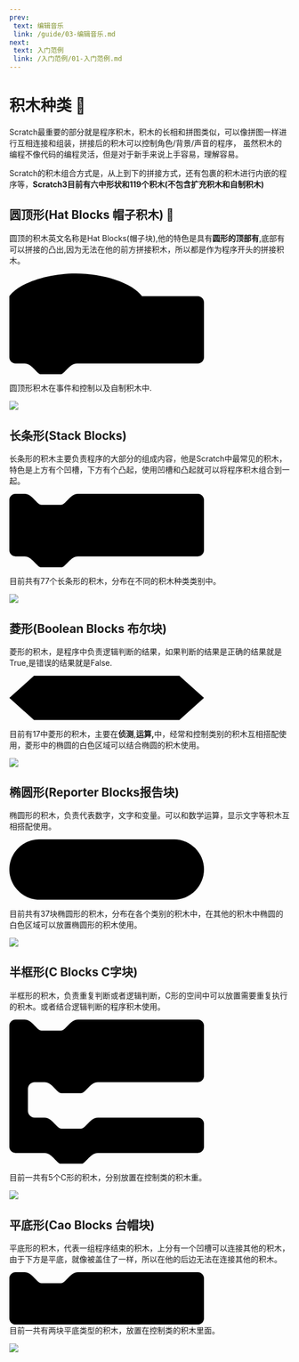 ```yaml
---
prev:
 text: 编辑音乐
 link: /guide/03-编辑音乐.md
next:
 text: 入门范例 
 link: /入门范例/01-入门范例.md
---
```


# 积木种类 🎠
Scratch最重要的部分就是程序积木，积木的长相和拼图类似，可以像拼图一样进行互相连接和组装，拼接后的积木可以控制角色/背景/声音的程序，
虽然积木的编程不像代码的编程灵活，但是对于新手来说上手容易，理解容易。

Scratch的积木组合方式是，从上到下的拼接方式，还有包裹的积木进行内嵌的程序等，<b>Scratch3目前有六中形状和119个积木(不包含扩充积木和自制积木)</b>

## 圆顶形(Hat Blocks 帽子积木) 👒
圆顶的积木英文名称是Hat Blocks(帽子块),他的特色是具有<b>圆形的顶部有</b>,底部有可以拼接的凸出,因为无法在他的前方拼接积木，所以都是作为程序开头的拼接积木。

<div style='width:350px'>
	<svg version="1.1" xmlns="http://www.w3.org/2000/svg" xmlns:xlink="http://www.w3.org/1999/xlink" x="0px" y="0px" viewBox="0 0 288 149.4" style="enable-background:new 0 0 288 149.4;" xml:space="preserve"><path d="M278.8,33.6h-82.5C182,13.9,139.5,0,98.1,0S14.4,13.9,0,33.6v90.3c0,5.1,4.1,9.2,9.2,9.2h13.3c11.5,0,18.2,16.3,25.1,16.3c1.4,0,25.9,0,27.3,0c6.9,0,13.6-16.3,25.1-16.3h178.8c5.1,0,9.2-4.1,9.2-9.2V42.8C288,37.7,283.9,33.6,278.8,33.6z"></path></svg>
</div>

圆顶形积木在事件和控制以及自制积木中.

![](/Snipaste_2023-08-16_15-00-13.png)
## 长条形(Stack Blocks)
长条形的积木主要负责程序的大部分的组成内容，他是Scratch中最常见的积木，特色是上方有个凹槽，下方有个凸起，使用凹槽和凸起就可以将程序积木组合到一起。

<div style="width:350px">
	<svg version="1.1" xmlns="http://www.w3.org/2000/svg" xmlns:xlink="http://www.w3.org/1999/xlink" x="0px" y="0px" viewBox="0 0 288 108.8" style="enable-background:new 0 0 288 108.8;" xml:space="preserve"><path d="M278.9,0H101.5C90,0,83.3,16.3,76.4,16.3c-1.7,0-27.1,0-28.8,0C40.7,16.3,34,0,22.5,0H9.1C4.1,0,0,4.1,0,9.1v74.3c0,5,4.1,9.1,9.1,9.1h13.4c11.5,0,18.2,16.3,25.1,16.3c1.7,0,27.1,0,28.8,0c6.9,0,13.6-16.3,25.1-16.3h177.4c5,0,9.1-4.1,9.1-9.1V9.1C288,4.1,283.9,0,278.9,0z"></path></svg>
</div>

目前共有77个长条形的积木，分布在不同的积木种类类别中。

![](/blocks-02.gif)

## 菱形(Boolean Blocks 布尔块)

菱形的积木，是程序中负责逻辑判断的结果，如果判断的结果是正确的结果就是True,是错误的结果就是False.

<div style="width:350px">
	<svg version="1.1" xmlns="http://www.w3.org/2000/svg" xmlns:xlink="http://www.w3.org/1999/xlink" x="0px" y="0px" viewBox="0 0 158 35.9" style="enable-background:new 0 0 158 35.9;" xml:space="preserve"><polygon points="138,35.9 20,35.9 0,18 20,0 138,0 158,18 "></polygon></svg>
</div>

目前有17中菱形的积木，主要在<b>侦测</b>,<b>运算,</b>中，经常和控制类别的积木互相搭配使用，菱形中的椭圆的白色区域可以结合椭圆的积木使用。

![](/blocks-03.gif)

## 椭圆形(Reporter Blocks报告块)
椭圆形的积木，负责代表数字，文字和变量。可以和数学运算，显示文字等积木互相搭配使用。

<div style="width:350px">
	<svg version="1.1" xmlns="http://www.w3.org/2000/svg" xmlns:xlink="http://www.w3.org/1999/xlink" x="0px" y="0px" viewBox="0 0 89.3 27.7" style="enable-background:new 0 0 89.3 27.7;" xml:space="preserve"><path d="M75.5,27.7H13.8C6.2,27.7,0,21.4,0,13.8v0C0,6.2,6.2,0,13.8,0h61.7c7.6,0,13.8,6.2,13.8,13.8v0C89.3,21.4,83.1,27.7,75.5,27.7z"></path></svg>
</div>

目前共有37块椭圆形的积木，分布在各个类别的积木中，在其他的积木中椭圆的白色区域可以放置椭圆形的积木使用。

![](/blocks-04.gif)

## 半框形(C Blocks C字块)
半框形的积木，负责重复判断或者逻辑判断，C形的空间中可以放置需要重复执行的积木。或者结合逻辑判断的程序积木使用。

<div style="width:350px">
	<svg version="1.1" xmlns="http://www.w3.org/2000/svg" xmlns:xlink="http://www.w3.org/1999/xlink" x="0px" y="0px" viewBox="0 0 288 213.5" style="enable-background:new 0 0 288 213.5;" xml:space="preserve"><path d="M37.5,92.5H39h1h12c11.5,0,18.2,16.3,25.1,16.3c1.7,0,4,0,6.4,0c7.3,0,16,0,16,0c2.4,0,4.7,0,6.4,0c6.9,0,13.6-16.3,25.1-16.3h147.9c5,0,9.1-4.1,9.1-9.1V9.1c0-5-4.1-9.1-9.1-9.1H101.5C90,0,83.3,16.3,76.4,16.3c-1.7,0-4,0-6.4,0c0,0-8.7,0-16,0c-2.4,0-4.7,0-6.4,0C40.7,16.3,34,0,22.5,0H9.1C4.1,0,0,4.1,0,9.1v53.4v20.9v70.7v13.4v20.6c0,5,4.1,9.1,9.1,9.1H52c11.5,0,18.2,16.3,25.1,16.3c1.7,0,4,0,6.4,0c7.3,0,16,0,16,0c2.4,0,4.7,0,6.4,0c6.9,0,13.6-16.3,25.1-16.3h147.9c5,0,9.1-4.1,9.1-9.1v-34c0-5-4.1-9.1-9.1-9.1H131c-11.5,0-18.2,16.3-25.1,16.3c-1.7,0-4,0-6.4,0c0,0-8.7,0-16,0c-2.4,0-4.7,0-6.4,0c-6.9,0-13.6-16.3-25.1-16.3H40h-1h-1.5c-5.5,0-10-4.5-10-10v-32.6C27.5,97,32,92.5,37.5,92.5z"></path></svg>
</div>

目前一共有5个C形的积木，分别放置在控制类的积木重。

![](/Snipaste_2023-08-16_15-09-05.png)

## 平底形(Cao Blocks 台帽块)
平底形的积木，代表一组程序结束的积木，上分有一个凹槽可以连接其他的积木，由于下方是平底，就像被盖住了一样，所以在他的后边无法在连接其他的积木。

<div style="width:350px">
	<svg version="1.1" xmlns="http://www.w3.org/2000/svg" xmlns:xlink="http://www.w3.org/1999/xlink" x="0px" y="0px" viewBox="0 0 288 77.5" style="enable-background:new 0 0 288 77.5;" xml:space="preserve"><g><path d="M278.9,0H101.5C90,0,83.3,16.3,76.4,16.3c-1.7,0-4,0-6.4,0c0,0-8.7,0-16,0c-2.4,0-4.7,0-6.4,0C40.7,16.3,34,0,22.5,0H9.1C4.1,0,0,4.1,0,9.1v59.3c0,5,4.1,9.1,9.1,9.1h269.8c5,0,9.1-4.1,9.1-9.1V9.1C288,4.1,283.9,0,278.9,0z"></path></g></svg>
</div>
目前一共有两块平底类型的积木，放置在控制类的积木里面。

![](/Snipaste_2023-08-16_15-09-48.png)